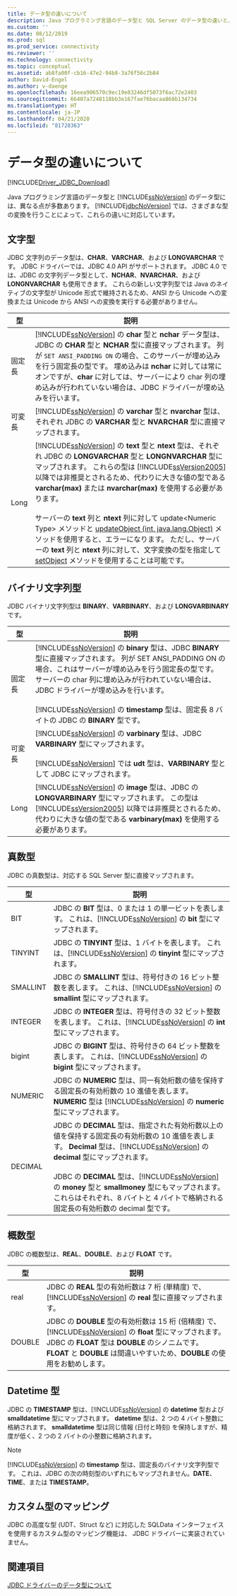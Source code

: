 ```yaml
---
title: データ型の違いについて
description: Java プログラミング言語のデータ型と SQL Server のデータ型の違いと、JDBC Driver for SQL Server がどのように変換に役立つかについて説明します。
ms.custom: ''
ms.date: 08/12/2019
ms.prod: sql
ms.prod_service: connectivity
ms.reviewer: ''
ms.technology: connectivity
ms.topic: conceptual
ms.assetid: ab8fa00f-cb16-47e2-94b8-3a76f56c2b84
author: David-Engel
ms.author: v-daenge
ms.openlocfilehash: 16eea906570c9ec19e83246df5073f6ac72e2403
ms.sourcegitcommit: 66407a7248118bb3e167fae76bacaa868b134734
ms.translationtype: HT
ms.contentlocale: ja-JP
ms.lasthandoff: 04/21/2020
ms.locfileid: "81728363"
---
```

# <a name="understanding-data-type-differences"></a>データ型の違いについて

[!INCLUDE[Driver_JDBC_Download](../../includes/driver_jdbc_download.md)]

Java プログラミング言語のデータ型と [!INCLUDE[ssNoVersion](../../includes/ssnoversion-md.md)] のデータ型には、異なる点が多数あります。 [!INCLUDE[jdbcNoVersion](../../includes/jdbcnoversion_md.md)] では、さまざまな型の変換を行うことによって、これらの違いに対応しています。  

## <a name="character-types"></a>文字型

JDBC 文字列のデータ型は、**CHAR**、**VARCHAR**、および **LONGVARCHAR** です。 JDBC ドライバーでは、JDBC 4.0 API がサポートされます。 JDBC 4.0 では、JDBC の文字列データ型として、**NCHAR**、**NVARCHAR**、および **LONGNVARCHAR** も使用できます。 これらの新しい文字列型では Java のネイティブの文字型が Unicode 形式で維持されるため、ANSI から Unicode への変換または Unicode から ANSI への変換を実行する必要がありません。  
  
| 型            | 説明                                                                                                                                                                                                                                                                                                                                                                                                                                                                                                                                                                                                                                                                                                                                                                                                                |
| --------------- | -------------------------------------------------------------------------------------------------------------------------------------------------------------------------------------------------------------------------------------------------------------------------------------------------------------------------------------------------------------------------------------------------------------------------------------------------------------------------------------------------------------------------------------------------------------------------------------------------------------------------------------------------------------------------------------------------------------------------------------------------------------------------------------------------------------------------- |
| 固定長    | [!INCLUDE[ssNoVersion](../../includes/ssnoversion-md.md)] の **char** 型と **nchar** データ型は、JDBC の **CHAR** 型と **NCHAR** 型に直接マップされます。 列が `SET ANSI_PADDING ON` の場合、このサーバーが埋め込みを行う固定長の型です。 埋め込みは **nchar** に対しては常にオンですが、**char** に対しては、サーバーにより char 列の埋め込みが行われていない場合は、JDBC ドライバーが埋め込みを行います。                                                                                                                                                                                                                                                                                                                                                                                      |
| 可変長 | [!INCLUDE[ssNoVersion](../../includes/ssnoversion-md.md)] の **varchar** 型と **nvarchar** 型は、それぞれ JDBC の **VARCHAR** 型と **NVARCHAR** 型に直接マップされます。                                                                                                                                                                                                                                                                                                                                                                                                                                                                                                                                                                                                                                                 |
| Long            | [!INCLUDE[ssNoVersion](../../includes/ssnoversion-md.md)] の **text** 型と **ntext** 型は、それぞれ JDBC の **LONGVARCHAR** 型と **LONGNVARCHAR** 型にマップされます。 これらの型は [!INCLUDE[ssVersion2005](../../includes/ssversion2005-md.md)] 以降では非推奨とされるため、代わりに大きな値の型である **varchar(max)** または **nvarchar(max)** を使用する必要があります。<br /><br /> サーバーの **text** 列と **ntext** 列に対して update\<Numeric Type> メソッドと [updateObject (int, java.lang.Object)](../../connect/jdbc/reference/updateobject-method-int-java-lang-object.md) メソッドを使用すると、エラーになります。 ただし、サーバーの **text** 列と **ntext** 列に対して、文字変換の型を指定して [setObject](../../connect/jdbc/reference/setobject-method-sqlserverpreparedstatement.md) メソッドを使用することは可能です。 |
  
## <a name="binary-string-types"></a>バイナリ文字列型

JDBC バイナリ文字列型は **BINARY**、**VARBINARY**、および **LONGVARBINARY** です。  
  
| 型            | 説明                                                                                                                                                                                                                                                                                                                                                                                                                                                                          |
| --------------- | ------------------------------------------------------------------------------------------------------------------------------------------------------------------------------------------------------------------------------------------------------------------------------------------------------------------------------------------------------------------------------------------------------------------------------------------------------------------------------------ |
| 固定長    | [!INCLUDE[ssNoVersion](../../includes/ssnoversion-md.md)] の **binary** 型は、JDBC **BINARY** 型に直接マップされます。 列が SET ANSI_PADDING ON の場合、これはサーバーが埋め込みを行う固定長の型です。 サーバーの char 列に埋め込みが行われていない場合は、JDBC ドライバーが埋め込みを行います。<br /><br /> [!INCLUDE[ssNoVersion](../../includes/ssnoversion-md.md)] の **timestamp** 型は、固定長 8 バイトの JDBC の **BINARY** 型です。 |
| 可変長 | [!INCLUDE[ssNoVersion](../../includes/ssnoversion-md.md)] の **varbinary** 型は、JDBC **VARBINARY** 型にマップされます。<br /><br /> [!INCLUDE[ssNoVersion](../../includes/ssnoversion-md.md)] では **udt** 型は、**VARBINARY** 型として JDBC にマップされます。                                                                                                                                                                                                                                 |
| Long            | [!INCLUDE[ssNoVersion](../../includes/ssnoversion-md.md)] の **image** 型は、JDBC の **LONGVARBINARY** 型にマップされます。 この型は [!INCLUDE[ssVersion2005](../../includes/ssversion2005-md.md)] 以降では非推奨とされるため、代わりに大きな値の型である **varbinary(max)** を使用する必要があります。                                                                                                                                                                                           |
  
## <a name="exact-numeric-types"></a>真数型

JDBC の真数型は、対応する SQL Server 型に直接マップされます。  
  
| 型     | 説明                                                                                                                                                                                                                                                                                                                                                                                                                                                                                   |
| -------- | --------------------------------------------------------------------------------------------------------------------------------------------------------------------------------------------------------------------------------------------------------------------------------------------------------------------------------------------------------------------------------------------------------------------------------------------------------------------------------------------- |
| BIT      | JDBC の **BIT** 型は、0 または 1 の単一ビットを表します。 これは、[!INCLUDE[ssNoVersion](../../includes/ssnoversion-md.md)] の **bit** 型にマップされます。                                                                                                                                                                                                                                                                                                                                       |
| TINYINT  | JDBC の **TINYINT** 型は、1 バイトを表します。 これは、[!INCLUDE[ssNoVersion](../../includes/ssnoversion-md.md)] の **tinyint** 型にマップされます。                                                                                                                                                                                                                                                                                                                                                 |
| SMALLINT | JDBC の **SMALLINT** 型は、符号付きの 16 ビット整数を表します。 これは、[!INCLUDE[ssNoVersion](../../includes/ssnoversion-md.md)] の **smallint** 型にマップされます。                                                                                                                                                                                                                                                                                                                                     |
| INTEGER  | JDBC の **INTEGER** 型は、符号付きの 32 ビット整数を表します。 これは、[!INCLUDE[ssNoVersion](../../includes/ssnoversion-md.md)] の **int** 型にマップされます。                                                                                                                                                                                                                                                                                                                                           |
| bigint   | JDBC の **BIGINT** 型は、符号付きの 64 ビット整数を表します。 これは、[!INCLUDE[ssNoVersion](../../includes/ssnoversion-md.md)] の **bigint** 型にマップされます。                                                                                                                                                                                                                                                                                                                                         |
| NUMERIC  | JDBC の **NUMERIC** 型は、同一有効桁数の値を保持する固定長の有効桁数の 10 進値を表します。 **NUMERIC** 型は [!INCLUDE[ssNoVersion](../../includes/ssnoversion-md.md)] の **numeric** 型にマップされます。                                                                                                                                                                                                                                                                   |
| DECIMAL  | JDBC の **DECIMAL** 型は、指定された有効桁数以上の値を保持する固定長の有効桁数の 10 進値を表します。 **Decimal** 型は、[!INCLUDE[ssNoVersion](../../includes/ssnoversion-md.md)] の **decimal** 型にマップされます。<br /><br /> JDBC の **DECIMAL** 型は、[!INCLUDE[ssNoVersion](../../includes/ssnoversion-md.md)] の **money** 型と **smallmoney** 型にもマップされます。これらはそれぞれ、8 バイトと 4 バイトで格納される固定長の有効桁数の decimal 型です。 |
  
## <a name="approximate-numeric-types"></a>概数型

JDBC の概数型は、**REAL**、**DOUBLE**、および **FLOAT** です。  
  
| 型   | 説明                                                                                                                                                                                                                                                                                                   |
| ------ | ------------------------------------------------------------------------------------------------------------------------------------------------------------------------------------------------------------------------------------------------------------------------------------------------------------- |
| real   | JDBC の **REAL** 型の有効桁数は 7 桁 (単精度) で、[!INCLUDE[ssNoVersion](../../includes/ssnoversion-md.md)] の **real** 型に直接マップされます。                                                                                                                                     |
| DOUBLE | JDBC の **DOUBLE** 型の有効桁数は 15 桁 (倍精度) で、[!INCLUDE[ssNoVersion](../../includes/ssnoversion-md.md)] の **float** 型にマップされます。 JDBC の **FLOAT** 型は **DOUBLE** のシノニムです。 **FLOAT** と **DOUBLE** は間違いやすいため、**DOUBLE** の使用をお勧めします。 |
  
## <a name="datetime-types"></a>Datetime 型

JDBC の **TIMESTAMP** 型は、[!INCLUDE[ssNoVersion](../../includes/ssnoversion-md.md)] の **datetime** 型および **smalldatetime** 型にマップされます。 **datetime** 型は、2 つの 4 バイト整数に格納されます。 **smalldatetime** 型は同じ情報 (日付と時刻) を保持しますが、精度が低く、2 つの 2 バイトの小整数に格納されます。  
  
> [!NOTE]  
> [!INCLUDE[ssNoVersion](../../includes/ssnoversion-md.md)] の **timestamp** 型は、固定長のバイナリ文字列型です。 これは、JDBC の次の時刻型のいずれにもマップされません。**DATE**、**TIME**、または **TIMESTAMP**。  
  
## <a name="custom-type-mapping"></a>カスタム型のマッピング

JDBC の高度な型 (UDT、Struct など) に対応した SQLData インターフェイスを使用するカスタム型のマッピング機能は、 JDBC ドライバーに実装されていません。  
  
## <a name="see-also"></a>関連項目

[JDBC ドライバーのデータ型について](../../connect/jdbc/understanding-the-jdbc-driver-data-types.md)  
